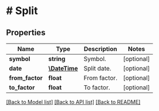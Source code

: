 # # Split

## Properties

Name | Type | Description | Notes
------------ | ------------- | ------------- | -------------
**symbol** | **string** | Symbol. | [optional] 
**date** | [**\DateTime**](\DateTime.md) | Split date. | [optional] 
**from_factor** | **float** | From factor. | [optional] 
**to_factor** | **float** | To factor. | [optional] 

[[Back to Model list]](../../README.md#documentation-for-models) [[Back to API list]](../../README.md#documentation-for-api-endpoints) [[Back to README]](../../README.md)


